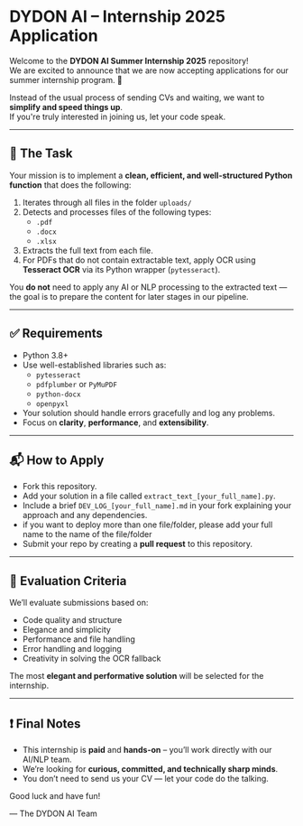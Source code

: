 # DYDON AI – Internship 2025 Application

Welcome to the **DYDON AI Summer Internship 2025** repository!  
We are excited to announce that we are now accepting applications for our summer internship program. 🚀

Instead of the usual process of sending CVs and waiting, we want to **simplify and speed things up**.  
If you're truly interested in joining us, let your code speak.

---

## 📝 The Task

Your mission is to implement a **clean, efficient, and well-structured Python function** that does the following:

1. Iterates through all files in the folder `uploads/`
2. Detects and processes files of the following types:
   - `.pdf`
   - `.docx`
   - `.xlsx`
3. Extracts the full text from each file.
4. For PDFs that do not contain extractable text, apply OCR using **Tesseract OCR** via its Python wrapper (`pytesseract`).

You **do not** need to apply any AI or NLP processing to the extracted text — the goal is to prepare the content for later stages in our pipeline.

---

## ✅ Requirements

- Python 3.8+
- Use well-established libraries such as:
  - `pytesseract`
  - `pdfplumber` or `PyMuPDF`
  - `python-docx`
  - `openpyxl`
- Your solution should handle errors gracefully and log any problems.
- Focus on **clarity**, **performance**, and **extensibility**.

---

## 📬 How to Apply

- Fork this repository.
- Add your solution in a file called `extract_text_[your_full_name].py`.
- Include a brief `DEV_LOG_[your_full_name].md` in your fork explaining your approach and any dependencies.
- if you want to deploy more than one file/folder, please add your full name to the name of the file/folder
- Submit your repo by creating a **pull request** to this repository.

---

## 🎯 Evaluation Criteria

We’ll evaluate submissions based on:

- Code quality and structure
- Elegance and simplicity
- Performance and file handling
- Error handling and logging
- Creativity in solving the OCR fallback

The most **elegant and performative solution** will be selected for the internship.

---

## ❗ Final Notes

- This internship is **paid** and **hands-on** – you’ll work directly with our AI/NLP team.
- We’re looking for **curious, committed, and technically sharp minds**.
- You don’t need to send us your CV — let your code do the talking.

Good luck and have fun!

— The DYDON AI Team

